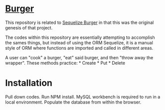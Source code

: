 # [Burger](https://evening-retreat-19942.herokuapp.com/)

This repository is related to [Sequelize Burger](https://github.com/rxtATX/SequelizeBurger) in that this was the original genesis of that project.

The codes within this repository are essentially attempting to accomplish the sames things, but instead of using the ORM Sequelize, it is a manual style of ORM where functions are imported and called in different areas.

A user can "cook" a burger, "eat" said burger, and then "throw away the wrapper". These methods practice: * Create * Put * Delete

# Installation

Pull down codes. Run NPM install. MySQL workbench is required to run in a local environment. Populate the database from within the browser.
